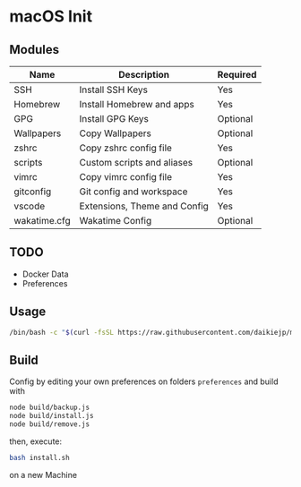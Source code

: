 # macOS Init

## Modules

| Name         | Description                  | Required |
| ------------ | ---------------------------- | -------- |
| SSH          | Install SSH Keys             | Yes      |
| Homebrew     | Install Homebrew and apps    | Yes      |
| GPG          | Install GPG Keys             | Optional |
| Wallpapers   | Copy Wallpapers              | Optional |
| zshrc        | Copy zshrc config file       | Yes      |
| scripts      | Custom scripts and aliases   | Optional |
| vimrc        | Copy vimrc config file       | Yes      |
| gitconfig    | Git config and workspace     | Yes      |
| vscode       | Extensions, Theme and Config | Yes      |
| wakatime.cfg | Wakatime Config              | Optional |

## TODO

- Docker Data
- Preferences

## Usage

```bash
/bin/bash -c "$(curl -fsSL https://raw.githubusercontent.com/daikiejp/macosinit/master/install.sh)"
```

## Build

Config by editing your own preferences on folders `preferences` and build with

```bash
node build/backup.js
node build/install.js
node build/remove.js
```

then, execute:

```bash
bash install.sh
```

on a new Machine
